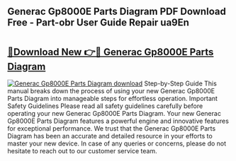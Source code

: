 ## Generac Gp8000E Parts Diagram PDF Download Free - Part-obr User Guide Repair ua9En

# <h2><a href="http://dfhkjo6.blite.top/?on=Generac+Gp8000E+Parts+Diagram">🔗Download New 👉🔴 Generac Gp8000E Parts Diagram</a></h2>

[![Generac Gp8000E Parts Diagram download](https://i.imgur.com/lujVjoI.png)](http://dfhkjo6.blite.top/?on=Generac+Gp8000E+Parts+Diagram)
Step-by-Step Guide This manual breaks down the process of using your new Generac Gp8000E Parts Diagram into manageable steps for effortless operation. Important Safety Guidelines Please read all safety guidelines carefully before operating your new Generac Gp8000E Parts Diagram. Your new Generac Gp8000E Parts Diagram features a powerful engine and innovative features for exceptional performance. We trust that the Generac Gp8000E Parts Diagram has been an accurate and detailed resource in your efforts to master your new device. In case of any queries or concerns, please do not hesitate to reach out to our customer service team.
